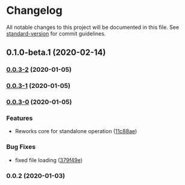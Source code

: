 # Changelog

All notable changes to this project will be documented in this file. See [standard-version](https://github.com/conventional-changelog/standard-version) for commit guidelines.

## 0.1.0-beta.1 (2020-02-14)

### [0.0.3-2](https://gitlab.com/tgtmedialtd/smartcloud/modules/discord-module/compare/v0.0.3-1...v0.0.3-2) (2020-01-05)

### [0.0.3-1](https://gitlab.com/tgtmedialtd/smartcloud/modules/discord-module/compare/v0.0.3-0...v0.0.3-1) (2020-01-05)

### [0.0.3-0](https://gitlab.com/tgtmedialtd/smartcloud/modules/discord-module/compare/v0.0.2...v0.0.3-0) (2020-01-05)


### Features

* Reworks core for standalone operation ([11c88ae](https://gitlab.com/tgtmedialtd/smartcloud/modules/discord-module/commit/11c88ae232c206776fcec2ac5e8b30fcc92a3c5f))


### Bug Fixes

* fixed file loading ([379f49e](https://gitlab.com/tgtmedialtd/smartcloud/modules/discord-module/commit/379f49eb79bf4bbfc2525b68a2f1c13a5c316497))

### 0.0.2 (2020-01-03)
